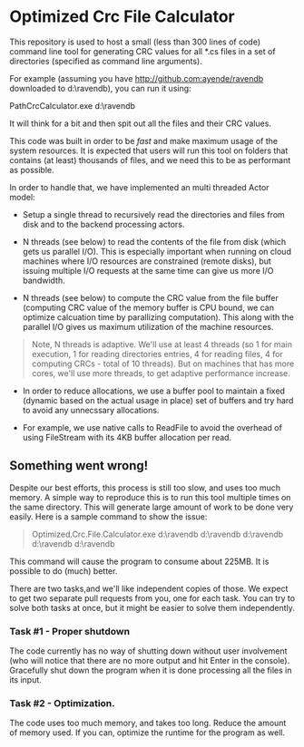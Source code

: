 # Optimized Crc File Calculator

This repository is used to host a small (less than 300 lines of code) 
command line tool for generating CRC values for all *.cs files in a set of directories
(specified as command line arguments).

For example (assuming you have http://github.com:ayende/ravendb downloaded to d:\ravendb), you can run it using:

PathCrcCalculator.exe d:\ravendb

It will think for a bit and then spit out all the files and their CRC values.

This code was built in order to be _fast_ and make maximum usage of the system resources. It is expected that users will run 
this tool on folders that contains (at least) thousands of files, and we need this to be as performant as possible.

In order to handle that, we have implemented an multi threaded Actor model:

* Setup a single thread to recursively read the directories and files from disk and to the backend processing actors.

* N threads (see below) to read the contents of the file from disk (which gets us parallel I/O). This is
  especially important when running on cloud machines where I/O resources are constrained (remote disks), but issuing
  multiple I/O requests at the same time can give us more I/O bandwidth.
  
* N threads (see below) to compute the CRC value from the file buffer (computing CRC value of the memory buffer is CPU bound,
  we can optimize calcuation time by parallizing computation). This along with the parallel I/O gives us maximum utilization
  of the machine resources.
  
>  Note, N threads is adaptive. We'll use at least 4 threads (so 1 for main execution, 1 for reading directories entries, 
> 4 for reading files, 4 for computing CRCs - total of 10 threads). But on machines that has more cores, we'll use more 
> threads, to get adaptive performance increase.

* In order to reduce allocations, we use a buffer pool to maintain a fixed (dynamic based on the actual usage in place) 
  set of buffers and try hard to avoid any unnecssary allocations.
  
* For example, we use native calls to ReadFile to avoid the overhead of using FileStream with its 4KB buffer allocation 
  per read.

## Something went wrong!

Despite our best efforts, this process is still too slow, and uses too much memory.
A simple way to reproduce this is to run this tool multiple times on the same directory. This will generate large amount of 
work to be done very easily.
Here is a sample command to show the issue:

> Optimized.Crc.File.Calculator.exe d:\ravendb d:\ravendb d:\ravendb d:\ravendb d:\ravendb

This command will cause the program to consume about 225MB. It is possible to do (much) better. 

There are two tasks,and we'll like independent copies of those. 
We expect to get two separate pull requests from you, one for each task. You can try to solve both tasks at once, but it 
might be easier to solve them independently.

### Task #1 - Proper shutdown

The code currently has no way of shutting down without user involvement (who will notice that there are no more output and hit Enter in the console).
Gracefully shut down the program when it is done processing all the files in its input.

### Task #2 - Optimization.

The code uses too much memory, and takes too long. Reduce the amount of memory used. If you can, optimize the runtime for the program as well.
